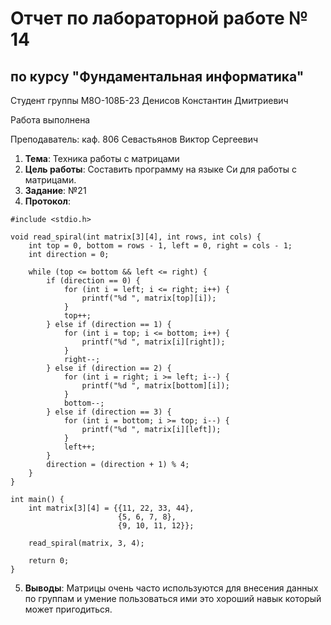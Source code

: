 # Отчет по лабораторной работе № 14
## по курсу "Фундаментальная информатика"

Студент группы М8О-108Б-23 Денисов Константин Дмитриевич

Работа выполнена 

Преподаватель: каф. 806 Севастьянов Виктор Сергеевич

1. **Тема**: Техника работы с матрицами
2. **Цель работы**: Составить программу на языке Си для работы с матрицами.
3. **Заданиe**: №21
4. **Протокол**:
```
#include <stdio.h>

void read_spiral(int matrix[3][4], int rows, int cols) {
    int top = 0, bottom = rows - 1, left = 0, right = cols - 1;
    int direction = 0;

    while (top <= bottom && left <= right) {
        if (direction == 0) {
            for (int i = left; i <= right; i++) {
                printf("%d ", matrix[top][i]);
            }
            top++;
        } else if (direction == 1) {
            for (int i = top; i <= bottom; i++) {
                printf("%d ", matrix[i][right]);
            }
            right--;
        } else if (direction == 2) {
            for (int i = right; i >= left; i--) {
                printf("%d ", matrix[bottom][i]);
            }
            bottom--;
        } else if (direction == 3) {
            for (int i = bottom; i >= top; i--) {
                printf("%d ", matrix[i][left]);
            }
            left++;
        }
        direction = (direction + 1) % 4;
    }
}

int main() {
    int matrix[3][4] = {{11, 22, 33, 44},
                        {5, 6, 7, 8},
                        {9, 10, 11, 12}};

    read_spiral(matrix, 3, 4);

    return 0;
}
```
5. **Выводы**: Матрицы очень часто используются для внесения данных по группам и умение пользоваться ими это хороший навык который может пригодиться.
